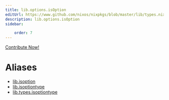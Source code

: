 ```yaml
---
title: lib.options.isOption
editUrl: https://www.github.com/nixos/nixpkgs/blob/master/lib/types.nix#L70C18
description: lib.options.isOption
sidebar:

    order: 7
---
```


<a href="https://www.github.com/nixos/nixpkgs/blob/master/lib/types.nix#L70C18">Contribute Now!</a>


# Aliases

- [lib.isoption](/nix-doc-comments/reference/lib/lib-isoption)
- [lib.isoptiontype](/nix-doc-comments/reference/lib/lib-isoptiontype)
- [lib.types.isoptiontype](/nix-doc-comments/reference/lib/types/lib-types-isoptiontype)


